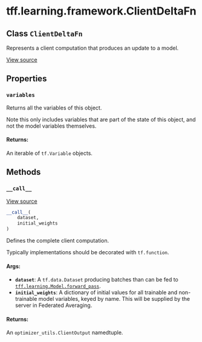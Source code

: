 <div itemscope itemtype="http://developers.google.com/ReferenceObject">
<meta itemprop="name" content="tff.learning.framework.ClientDeltaFn" />
<meta itemprop="path" content="Stable" />
<meta itemprop="property" content="variables"/>
<meta itemprop="property" content="__call__"/>
</div>

# tff.learning.framework.ClientDeltaFn

## Class `ClientDeltaFn`

Represents a client computation that produces an update to a model.

<a target="_blank" href="http://github.com/tensorflow/federated/tree/master/tensorflow_federated/python/learning/framework/optimizer_utils.py">View
source</a>

<!-- Placeholder for "Used in" -->

## Properties

<h3 id="variables"><code>variables</code></h3>

Returns all the variables of this object.

Note this only includes variables that are part of the state of this object, and
not the model variables themselves.

#### Returns:

An iterable of `tf.Variable` objects.

## Methods

<h3 id="__call__"><code>__call__</code></h3>

<a target="_blank" href="http://github.com/tensorflow/federated/tree/master/tensorflow_federated/python/learning/framework/optimizer_utils.py">View
source</a>

```python
__call__(
    dataset,
    initial_weights
)
```

Defines the complete client computation.

Typically implementations should be decorated with `tf.function`.

#### Args:

*   <b>`dataset`</b>: A `tf.data.Dataset` producing batches than can be fed to
    <a href="../../../tff/learning/Model.md#forward_pass"><code>tff.learning.Model.forward_pass</code></a>.
*   <b>`initial_weights`</b>: A dictionary of initial values for all trainable
    and non-trainable model variables, keyed by name. This will be supplied by
    the server in Federated Averaging.

#### Returns:

An `optimizer_utils.ClientOutput` namedtuple.
